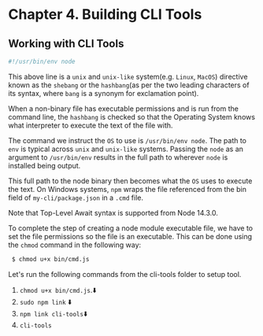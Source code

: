 # Chapter 4. Building CLI Tools

## Working with CLI Tools

```bash
#!/usr/bin/env node
```

This above line is a `unix` and `unix-like` system(e.g. `Linux`, `MacOS`) directive known as the `shebang` or the `hashbang`(as per the two leading characters of its syntax, where `bang` is a synonym for exclamation point).

When a non-binary file has executable permissions and is run from the command line, the `hashbang` is checked so that the Operating System knows what interpreter to execute the text of the file with.

The command we instruct the `OS` to use is `/usr/bin/env node`. The path to `env` is typical across `unix` and `unix-like` systems. Passing the `node` as an argument to `/usr/bin/env` results in the full path to wherever `node` is installed being output.

This full path to the node binary then becomes what the `OS` uses to execute the text. On Windows systems, `npm` wraps the file referenced from the bin field of `my-cli/package.json` in a `.cmd` file.

Note that Top-Level Await syntax is supported from Node 14.3.0.

To complete the step of creating a node module executable file, we have to set the file permissions so the file is an executable. This can be done using the `chmod` command in the following way:

```bash
 $ chmod u+x bin/cmd.js
```

Let's run the following commands from the cli-tools folder to setup tool.

1. `chmod u+x bin/cmd.js`.⬇️
2. `sudo npm link` ⬇️
3. `npm link cli-tools`⬇️
4. `cli-tools`
